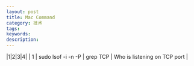 ```yaml
---
layout: post
title: Mac Command
category: 技术
tags: 
keywords: 
description: 
---
```



|1|2|3|4|
| 1 | sudo lsof -i -n -P \| grep TCP | Who is listening on TCP port |


